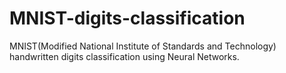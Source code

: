 # MNIST-digits-classification
MNIST(Modified National Institute of Standards and Technology) handwritten digits classification using Neural Networks.

